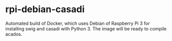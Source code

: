 # rpi-debian-casadi
Automated build of Docker, which uses Debian of Raspberry Pi 3 for installing swig and casadi with Python 3. The image will be ready to compile acados.
